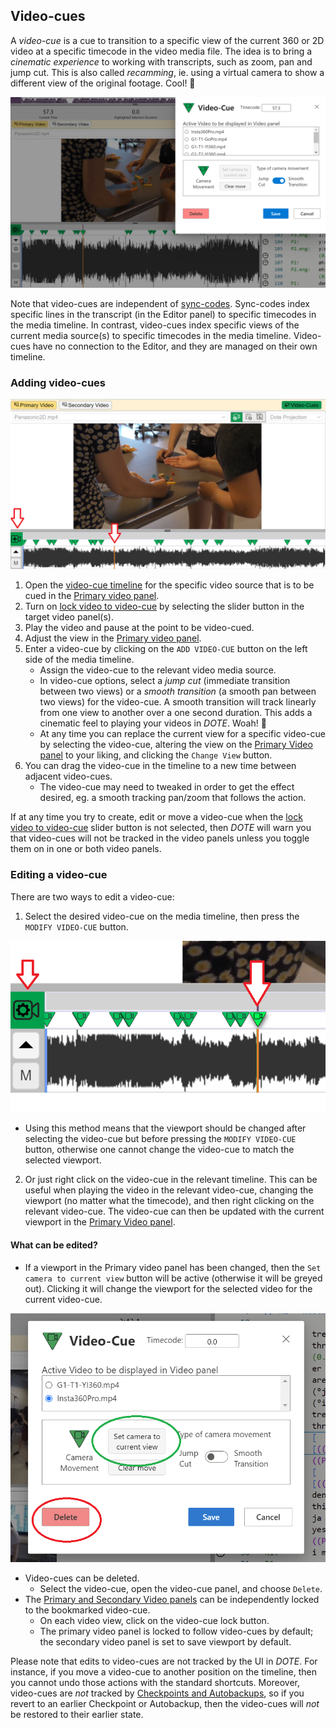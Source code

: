 ## Video-cues

A _video-cue_ is a cue to transition to a specific view of the current 360 or 2D video at a specific timecode in the video media file.
The idea is to bring a _cinematic experience_ to working with transcripts, such as zoom, pan and jump cut.
This is also called _recamming_, ie. using a virtual camera to show a different view of the original footage.
Cool! 🍦

[![Video-cues](images/cues/video-cue-edit.png)](images/cues/video-cue-edit.png)

Note that video-cues are independent of [sync-codes](sync-code.md).
Sync-codes index specific lines in the transcript (in the Editor panel) to specific timecodes in the media timeline.
In contrast, video-cues index specific views of the current media source(s) to specific timecodes in the media timeline.
Video-cues have no connection to the Editor, and they are managed on their own timeline.

### Adding video-cues <a id='add-cue'></a>

[![Video-cues](images/cues/video-cue-add.png)](images/cues/video-cue-add.png)

1. Open the [video-cue timeline](media.md#media) for the specific video source that is to be cued in the [Primary video panel](video.md).
2. Turn on [lock video to video-cue](video.md#video-tips) by selecting the slider button in the target video panel(s).
3. Play the video and pause at the point to be video-cued.
4. Adjust the view in the [Primary video panel](video.md).
5. Enter a video-cue by clicking on the `ADD VIDEO-CUE` button on the left side of the media timeline.
    - Assign the video-cue to the relevant video media source.
    - In video-cue options, select a _jump cut_ (immediate transition between two views) or a _smooth transition_ (a smooth pan between two views) for the video-cue.
    A smooth transition will track linearly from one view to another over a one second duration.
    This adds a cinematic feel to playing your videos in _DOTE_. Woah! 🎦
    - At any time you can replace the current view for a specific video-cue by selecting the video-cue, altering the view on the [Primary Video panel](video.md) to your liking, and clicking the `Change View` button.
6. You can drag the video-cue in the timeline to a new time between adjacent video-cues.
    - The video-cue may need to tweaked in order to get the effect desired, eg. a smooth tracking pan/zoom that follows the action.

If at any time you try to create, edit or move a video-cue when the [lock video to video-cue](video.md#video-tips) slider button is not selected, then _DOTE_ will warn you that video-cues will not be tracked in the video panels unless you toggle them on in one or both video panels.

### Editing a video-cue <a id='edit-cue'></a>

There are two ways to edit a video-cue:

1. Select the desired video-cue on the media timeline, then press the `MODIFY VIDEO-CUE` button.

[![Video-cues](images/cues/video-cue-edit2.png)](images/cues/video-cue-edit2.png)

- Using this method means that the viewport should be changed after selecting the video-cue but before pressing the `MODIFY VIDEO-CUE` button, otherwise one cannot change the video-cue to match the selected viewport.

2. Or just right click on the video-cue in the relevant timeline.
This can be useful when playing the video in the relevant video-cue, changing the viewport (no matter what the timecode), and then right clicking on the relevant video-cue.
The video-cue can then be updated with the current viewport in the [Primary Video panel](video.md).

#### What can be edited?

- If a viewport in the Primary video panel has been changed, then the `Set camera to current view` button will be active (otherwise it will be greyed out).
Clicking it will change the viewport for the selected video for the current video-cue.

[![Video-cues](images/cues/video-cue-edit3.png)](images/cues/video-cue-edit3.png)

- Video-cues can be deleted.
    - Select the video-cue, open the video-cue panel, and choose `Delete`.
- The [Primary and Secondary Video panels](video.md) can be independently locked to the bookmarked video-cue.
    - On each video view, click on the video-cue lock button.
    - The primary video panel is locked to follow video-cues by default; the secondary video panel is set to save viewport by default.

Please note that edits to video-cues are not tracked by the UI in _DOTE_.
For instance, if you move a video-cue to another position on the timeline, then you cannot undo those actions with the standard shortcuts.
Moreover, video-cues are _not_ tracked by [Checkpoints and Autobackups](versioncontrol.md), so if you revert to an earlier Checkpoint or Autobackup, then the video-cues will _not_ be restored to their earlier state.
